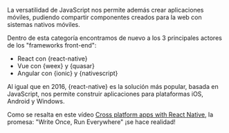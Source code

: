 La versatilidad de JavaScript nos permite además crear aplicaciones móviles, pudiendo compartir componentes creados para la web con sistemas nativos móviles.

Dentro de esta categoría encontramos de nuevo a los 3 principales actores de los "frameworks front-end":

* React con {react-native}
* Vue con {weex} y {quasar}
* Angular con {ionic} y {nativescript}

Al igual que en 2016, {react-native} es la solución más popular, basada en JavaScript, nos permite construir aplicaciones para plataformas iOS, Android y Windows.

Como se resalta en este vídeo [Cross platform apps with React Native](https://www.youtube.com/watch?v=1cI-978DHaA), la promesa: "Write Once, Run Everywhere" ¡se hace realidad!
